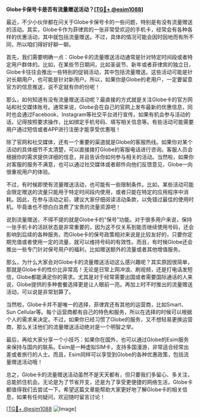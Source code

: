 **Globe卡保号卡是否有流量赠送活动？[[TG💪+ @esim1088](https://t.me/s/esim1088)]**

最近，不少小伙伴都在问关于Globe卡保号卡的一些问题，特别是有没有流量赠送的活动。其实，Globe卡作为菲律宾的一张非常受欢迎的手机卡，经常会有各种各样的优惠活动，其中就包括流量赠送。不过，具体的情况可能会因时因地而有所不同，所以咱们得好好聊一聊。

首先，我们需要明确一点：Globe卡的流量赠送活动通常是针对特定时间段或者特定用户群体的。比如，在某些节日期间，比如圣诞节、新年或者菲律宾的独立日，Globe卡往往会推出一些特别的促销活动，其中包括流量赠送。这些活动可能是针对长期用户，也可能是针对新用户。所以，如果你是Globe的老用户，一定要留意官方的信息推送，说不定就有你的份呢！

那么，如何知道有没有流量赠送活动呢？最直接的方式就是关注Globe卡的官方网站和社交媒体账号。通常来说，Globe会在自己的官网上发布最新的优惠信息，同时也会通过Facebook、Instagram等社交平台进行宣传。如果有机会参与活动的话，记得按照要求操作，比如绑定手机号码、填写相关信息等。有些活动可能需要用户通过短信或者APP进行注册才能享受优惠哦！

除了官网和社交媒体，还有一个重要的渠道就是Globe的客服热线。如果你对某个活动的具体细节不太清楚，可以直接拨打Globe的客服电话进行咨询。客服人员会根据你的需求提供详细的信息，并且告诉你如何参与相关的活动。当然啦，如果你对客服的服务不满意，也可以通过社交媒体或者邮件向他们反馈意见，Globe一向很重视用户的体验。

不过，有时候即使有流量赠送活动，也可能有一些限制条件。比如，某些活动可能会限定赠送的流量只能用于特定时间段内使用，或者只能在特定的应用程序中消耗。因此，在参与活动之前，建议大家仔细阅读活动条款，以免错过最佳的使用时机。毕竟谁也不想白白浪费了宝贵的流量资源吧！

说到流量赠送，不得不提的就是Globe卡的“保号”功能。对于很多用户来说，保持一张手机卡的活跃状态是非常重要的，因为这不仅关系到能否继续使用号码，还会影响到后续的各种服务。而Globe卡的保号政策相对来说是比较友好的，只要你定期充值或者使用一定的流量，就可以维持号码的有效性。而且，有时候Globe还会推出一些专门针对保号用户的福利，比如赠送额外的流量或者其他增值服务。

那么，为什么大家会对Globe卡的流量赠送活动这么感兴趣呢？其实原因很简单，那就是Globe卡的性价比非常高！无论是日常上网冲浪、刷视频，还是打电话发短信，Globe都能满足你的需求。尤其是对于经常需要出国或者需要国际通话的人来说，Globe提供的多种套餐选择更是让人眼前一亮。再加上时不时推出的流量赠送活动，可以说是非常划算了。

当然啦，Globe卡并不是唯一的选择，菲律宾还有其他的运营商，比如Smart、Sun Cellular等。每个运营商都有自己的特色和服务，所以在选择的时候可以根据个人的需求来决定。不过，如果你已经习惯了Globe的服务，又不想轻易更换运营商，那么关注他们的流量赠送活动绝对是一个明智之举。

最后，再给大家分享一个小技巧：如果你在国外，也可以通过Globe的Esim服务来保持与国内的联系。Esim是一种虚拟SIM卡，支持多国漫游，非常适合经常出差或者旅行的人士。而且，Esim同样可以享受到Globe的各种优惠政策，包括流量赠送活动哦！

总之，Globe卡的流量赠送活动虽然不是天天都有，但只要我们多留心、多关注，总能抓住机会。无论是为了节省开支，还是为了享受更便捷的网络生活，Globe卡都值得我们去尝试一下。希望这篇文章能帮助大家更好地了解Globe卡的相关信息，如果有任何疑问，欢迎随时留言讨论！

[[TG💪+ @esim1088](https://t.me/s/esim1088) ![Image](https://i.postimg.cc/4NQfJmqS/Snipaste-2025-05-13-00-14-12.png)]